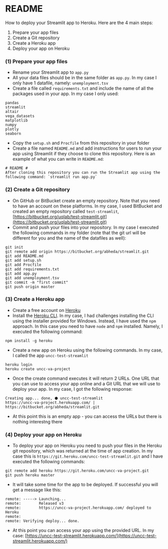 # README #

How to deploy your Streamlit app to Heroku. Here are the 4 main steps:

1. Prepare your app files
2. Create a Git repository
3. Create a Heroku app
4. Deploy your app on Heroku

### (1) Prepare your app files ###

* Rename your Streamlit app to `app.py`
* All your data files should be in the same folder as `app.py`. In my case I only have 1 datafile, namely: `unemployment.tsv`
* Create a file called `requirements.txt` and include the name of all the packages used in your app. In my case I only used:
```
pandas
streamlit
altair
vega_datasets
matplotlib
numpy
plotly
seaborn
```
* Copy the `setup.sh` and `Procfile` from this repository in your folder
* Create a file named `README.md` and add instructions for users to run your app using Streamlit if they choose to clone this repository. Here is an example of what you can write in `README.md`:
```
# README #
After cloning this repository you can run the Streamlit app using the following command: `streamlit run app.py`
```

### (2) Create a Git repository ###

* On GitHub or BitBucket create an empty repository. Note that you need to have an account on these platforms. In my case, I used BitBucket and created an empty repository called `test-streamlit`, [https://bitbucket.org/uqlab/test-streamlit.git](https://bitbucket.org/uqlab/test-streamlit.git)
* Commit and push your files into your repository. In my case I executed the following commands in my folder (note that the git url will be different for you and the name of the datafiles as well):
```
git init
git remote add origin https://bitbucket.org/abheda/streamlit.git
git add README.md
git add setup.sh
git add Procfile
git add requirements.txt
git add app.py
git add unemployment.tsv
git commit -m "first commit"
git push origin master
```

### (3) Create a Heroku app ###

* Create a free account on [Heroku](https://www.heroku.com)
* Install the [Heroku CLI](https://devcenter.heroku.com/articles/heroku-cli#other-installation-methods). In my case, I had challenges installing the CLI using the installer provided for Windows. Instead, I have used the `npm` approach. In this case you need to have `node` and `npm` installed. Namely, I executed the following command:
```
npm install -g heroku
```
* Create a new app on Heroku using the following commands. In my case, I called the app `uncc-test-streamlit`
```
heroku login
heroku create uncc-va-project
```
* Once the create command executes it will return 2 URLs. One URL that you can use to access your app online and a Git URL that we will use to deploy your app. In my case, I got the following response:
```
Creating app... done, ⬢ uncc-test-streamlit
https://uncc-va-project.herokuapp.com/ | https://bitbucket.org/abheda/streamlit.git
```
* At this point this is an empty app - you can access the URLs but there is nothing interestng there

### (4) Deploy your app on Heroku ###

* To deploy your app on Heroku you need to push your files in the Heroku git repository, which was returned at the time of app creation. In my case this is `https://git.heroku.com/uncc-test-streamlit.git` and I have executed the following commands:
```
git remote add heroku https://git.heroku.com/uncc-va-project.git
git push heroku master
```
* It will take some time for the app to be deployed. If successful you will get a message like this:
```
remote: -----> Launching...
remote:        Released v3
remote:        https://uncc-va-project.herokuapp.com/ deployed to Heroku
remote:
remote: Verifying deploy... done.
```
* At this point you can access your app using the provided URL. In my case: [https://uncc-test-streamlit.herokuapp.com/](https://uncc-test-streamlit.herokuapp.com/)
